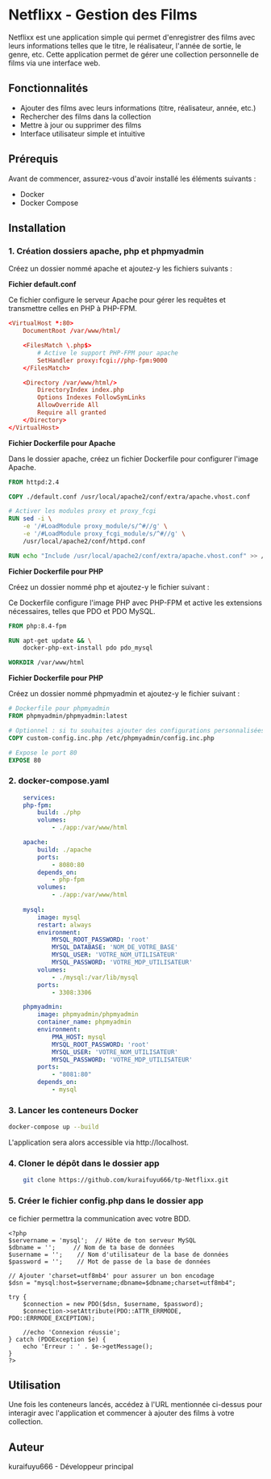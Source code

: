 # Netflixx - Gestion des Films

Netflixx est une application simple qui permet d'enregistrer des films avec leurs informations telles que le titre, le réalisateur, l'année de sortie, le genre, etc. Cette application permet de gérer une collection personnelle de films via une interface web.

## Fonctionnalités
- Ajouter des films avec leurs informations (titre, réalisateur, année, etc.)
- Rechercher des films dans la collection
- Mettre à jour ou supprimer des films
- Interface utilisateur simple et intuitive

## Prérequis
Avant de commencer, assurez-vous d'avoir installé les éléments suivants :
- Docker
- Docker Compose

## Installation

### 1. Création dossiers apache, php et phpmyadmin

Créez un dossier nommé apache et ajoutez-y les fichiers suivants :

**Fichier default.conf**

Ce fichier configure le serveur Apache pour gérer les requêtes et transmettre celles en PHP à PHP-FPM.

```conf
<VirtualHost *:80>
    DocumentRoot /var/www/html/

    <FilesMatch \.php$>
        # Active le support PHP-FPM pour apache
        SetHandler proxy:fcgi://php-fpm:9000
    </FilesMatch>

    <Directory /var/www/html/>
        DirectoryIndex index.php
        Options Indexes FollowSymLinks
        AllowOverride All
        Require all granted
    </Directory>
</VirtualHost>
```
**Fichier Dockerfile pour Apache**

Dans le dossier apache, créez un fichier Dockerfile pour configurer l'image Apache.

```dockerfile
FROM httpd:2.4

COPY ./default.conf /usr/local/apache2/conf/extra/apache.vhost.conf

# Activer les modules proxy et proxy_fcgi
RUN sed -i \
    -e '/#LoadModule proxy_module/s/^#//g' \
    -e '/#LoadModule proxy_fcgi_module/s/^#//g' \
    /usr/local/apache2/conf/httpd.conf

RUN echo "Include /usr/local/apache2/conf/extra/apache.vhost.conf" >> /usr/local/apache2/conf/httpd.conf
```


**Fichier Dockerfile pour PHP**

Créez un dossier nommé php et ajoutez-y le fichier suivant :

Ce Dockerfile configure l'image PHP avec PHP-FPM et active les extensions nécessaires, telles que PDO et PDO MySQL.

```dockerfile
FROM php:8.4-fpm

RUN apt-get update && \
    docker-php-ext-install pdo pdo_mysql

WORKDIR /var/www/html
```

**Fichier Dockerfile pour PHP**

Créez un dossier nommé phpmyadmin et ajoutez-y le fichier suivant :

```dockerfile
# Dockerfile pour phpmyadmin
FROM phpmyadmin/phpmyadmin:latest

# Optionnel : si tu souhaites ajouter des configurations personnalisées ou des plugins
COPY custom-config.inc.php /etc/phpmyadmin/config.inc.php

# Expose le port 80
EXPOSE 80
```

### 2. docker-compose.yaml

```yaml
    services:
    php-fpm:
        build: ./php
        volumes:
            - ./app:/var/www/html

    apache:
        build: ./apache
        ports:
            - 8080:80
        depends_on:
            - php-fpm
        volumes:
            - ./app:/var/www/html
                        
    mysql:
        image: mysql
        restart: always
        environment:
            MYSQL_ROOT_PASSWORD: 'root'
            MYSQL_DATABASE: 'NOM_DE_VOTRE_BASE'
            MYSQL_USER: 'VOTRE_NOM_UTILISATEUR'
            MYSQL_PASSWORD: 'VOTRE_MDP_UTILISATEUR'
        volumes:
            - ./mysql:/var/lib/mysql
        ports:
            - 3308:3306

    phpmyadmin:
        image: phpmyadmin/phpmyadmin
        container_name: phpmyadmin
        environment:
            PMA_HOST: mysql
            MYSQL_ROOT_PASSWORD: 'root'
            MYSQL_USER: 'VOTRE_NOM_UTILISATEUR'  
            MYSQL_PASSWORD: 'VOTRE_MDP_UTILISATEUR'
        ports:
            - "8081:80"
        depends_on:
            - mysql
```

### 3. Lancer les conteneurs Docker

```bash
docker-compose up --build
```
L'application sera alors accessible via http://localhost.

### 4. Cloner le dépôt dans le dossier app
```bash
    git clone https://github.com/kuraifuyu666/tp-Netflixx.git
```
### 5. Créer le fichier config.php dans le dossier app

ce fichier permettra la communication avec votre BDD.

```config
<?php
$servername = 'mysql';  // Hôte de ton serveur MySQL
$dbname = '';     // Nom de ta base de données
$username = '';    // Nom d'utilisateur de la base de données
$password = '';    // Mot de passe de la base de données

// Ajouter 'charset=utf8mb4' pour assurer un bon encodage
$dsn = "mysql:host=$servername;dbname=$dbname;charset=utf8mb4";

try {
    $connection = new PDO($dsn, $username, $password);
    $connection->setAttribute(PDO::ATTR_ERRMODE, PDO::ERRMODE_EXCEPTION);

    //echo 'Connexion réussie';
} catch (PDOException $e) {
    echo 'Erreur : ' . $e->getMessage();
}
?>
```
## Utilisation

Une fois les conteneurs lancés, accédez à l'URL mentionnée ci-dessus pour interagir avec l'application et commencer à ajouter des films à votre collection.

## Auteur

kuraifuyu666 - Développeur principal